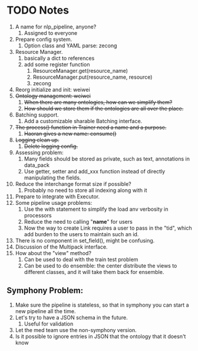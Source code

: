 # TODO Notes
1. A name for nlp_pipeline, anyone?
    1. Assigned to everyone
1. Prepare config system.
    1. Option class and YAML parse: zecong
1. Resource Manager.
    1. basically a dict to references
    1. add some register function 
        1. ResourceManager.get(resource_name)
        1. ResourceManager.put(resource_name, resource)
        1. zecong
1. Reorg initialize and init: weiwei
1. ~~Ontology management: weiwei~~
    1. ~~When there are many ontologies, how can we simplify them?~~
    1. ~~How should we store them if the ontologies are all over the place.~~
1. Batching support.
    1. Add a customizable sharable Batching interface.
1. ~~The process() function in Trainer need a name and a purpose.~~
    1. ~~Haoran gives a new name: consume()~~
1. ~~Logging clean up.~~
    1. ~~Delete logging config.~~
1. Assessing problem:
    1. Many fields should be stored as private, such as text, annotations in data_pack
    1. Use getter, setter and add_xxx function instead of directly manipulating the fields.
1. Reduce the interchange format size if possible?
    1. Probably no need to store all indexing along with it
1. Prepare to integrate with Executor.
1. Some pipeline usage problems:
    1. Use the with statement to simplify the load anv verbosity in processors
    1. Reduce the need to calling "__name__" for users
    1. Now the way to create Link requires a user to pass in the "tid", which add
     burden to the users to maintain such an id.
1. There is no component in set_field(), might be confusing.
1. Discussion of the Multipack interface.
1. How about the "view" method?
    1. Can be used to deal with the train test problem
    1. Can be used to do ensemble: the center distribute the views to different 
    classes, and it will take them back for ensemble.

## Symphony Problem:
1. Make sure the pipeline is stateless, so that in symphony
 you can start a new pipeline all the time.
1. Let's try to have a JSON schema in the future.
    1. Useful for validation
1. Let the med team use the non-symphony version.
1. Is it possible to ignore entries in JSON that the ontology that it doesn't know
